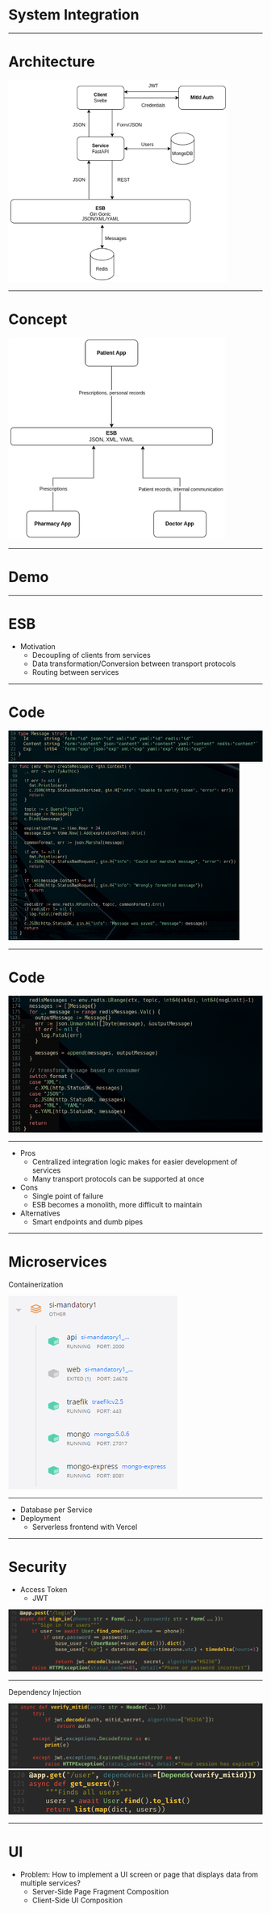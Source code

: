 # System Integration

---

# Architecture

<img src="static/architecture.png" height="400px">

---

# Concept

<img src="static/esb_concept.png" height="400px">

---

# Demo

---

# ESB

- Motivation
  - Decoupling of clients from services
  - Data transformation/Conversion between transport protocols
  - Routing between services

---

# Code
<img src="static/message_struct.png">
<img src="static/esb_createmessage.png" height="350px">

---
# Code
<img src="static/esb_readmessages.png">

---

- Pros
  - Centralized integration logic makes for easier development of services
  - Many transport protocols can be supported at once
- Cons
  - Single point of failure
  - ESB becomes a monolith, more difficult to maintain
- Alternatives
  - Smart endpoints and dumb pipes

---

# Microservices

Containerization
  
<img src="static/containers.png">

---

- Database per Service
- Deployment
  - Serverless frontend with Vercel

---

# Security

- Access Token
  - JWT

<img src="static/login.png">

---

Dependency Injection

<img src="static/verify_mitid.png">

<img src="static/dependency_injection.png">

---

# UI
- Problem: How to implement a UI screen or page that displays data from multiple services?
  - Server-Side Page Fragment Composition
  - Client-Side UI Composition

